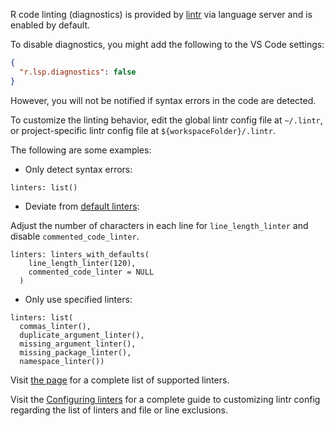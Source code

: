 R code linting (diagnostics) is provided by [lintr](https://github.com/r-lib/lintr) via language server and is enabled by default.

To disable diagnostics, you might add the following to the VS Code settings:

```json
{
  "r.lsp.diagnostics": false
}
```

However, you will not be notified if syntax errors in the code are detected.

To customize the linting behavior, edit the global lintr config file at `~/.lintr`, or project-specific lintr config file at `${workspaceFolder}/.lintr`.

The following are some examples:

* Only detect syntax errors:

```
linters: list()
```

* Deviate from [default linters](https://lintr.r-lib.org/reference/default_linters.html):

Adjust the number of characters in each line for `line_length_linter` and disable `commented_code_linter`.

```
linters: linters_with_defaults(
    line_length_linter(120), 
    commented_code_linter = NULL
  )
```

* Only use specified linters:

```
linters: list(
  commas_linter(),
  duplicate_argument_linter(),
  missing_argument_linter(),
  missing_package_linter(),
  namespace_linter())
```

Visit [the page](https://lintr.r-lib.org/reference/index.html#individual-linters) for a complete list of supported linters.

Visit the [Configuring linters](https://lintr.r-lib.org/articles/lintr.html#configuring-linters) for a complete guide to customizing lintr config regarding the list of linters and file or line exclusions.